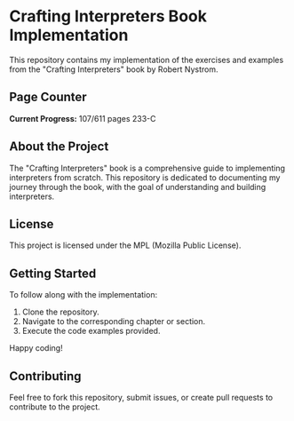 # Crafting Interpreters Book Implementation

This repository contains my implementation of the exercises and examples from the "Crafting Interpreters" book by Robert Nystrom.

## Page Counter
**Current Progress:** 107/611 pages
233-C


## About the Project
The "Crafting Interpreters" book is a comprehensive guide to implementing interpreters from scratch. This repository is dedicated to documenting my journey through the book, with the goal of understanding and building interpreters.

## License
This project is licensed under the MPL (Mozilla Public License).

## Getting Started
To follow along with the implementation:
1. Clone the repository.
2. Navigate to the corresponding chapter or section.
3. Execute the code examples provided.

Happy coding!

## Contributing
Feel free to fork this repository, submit issues, or create pull requests to contribute to the project.
